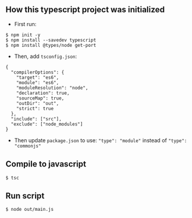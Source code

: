## How this typescript project was initialized

- First run:
```
$ npm init -y
$ npm install --savedev typescript
$ npm install @types/node get-port
```

- Then, add `tsconfig.json`:

```
{
  "compilerOptions": {
    "target": "es6",
    "module": "es6",
    "moduleResolution": "node",
    "declaration": true,
    "sourceMap": true,
    "outDir": "out",
    "strict": true
  },
  "include": ["src"],
  "exclude": ["node_modules"]
}

```

- Then update `package.json` to use: `"type": "module"` instead of
  `"type": "commonjs"`

## Compile to javascript

```
$ tsc
```

## Run script

```
$ node out/main.js
```
